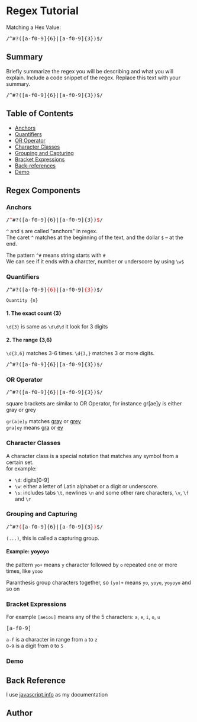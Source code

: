 # Regex Tutorial

Matching a Hex Value: 
<pre>/^#?([a-f0-9]{6}|[a-f0-9]{3})$/</pre>


## Summary

Briefly summarize the regex you will be describing and what you will explain. Include a code snippet of the regex. Replace this text with your summary.
<pre>/^#?([a-f0-9]{6}|[a-f0-9]{3})$/</pre>

## Table of Contents

- [Anchors](#anchors)
- [Quantifiers](#quantifiers)
- [OR Operator](#or-operator)
- [Character Classes](#character-classes)
- [Grouping and Capturing](#grouping-and-capturing)
- [Bracket Expressions](#bracket-expressions)
- [Back-references](#back-references)
- [Demo](#demo)

## Regex Components

### Anchors
<pre>/<span style="color: red">^</span>#?([a-f0-9]{6}|[a-f0-9]{3})<span style="color: red">$</span>/</pre>
`^` and `$` are called "anchors" in regex.<br />
The caret `^` matches at the beginning of the text, and the dollar `$` – at the end.

The pattern `^#` means string starts with `#`<br />
We can see if it ends with a charcter, number or underscore by using `\w$`<br />

<span style="color: red"></span>

### Quantifiers
<pre>/^#?([a-f0-9]<span style="color: red">{6}</span>|[a-f0-9]<span style="color: red">{3}</span>)$/</pre>
`Quantity {n}`

#### 1. The exact count {3}
`\d{3}` is same as `\d\d\d`
it look for 3 digits


#### 2. The range {3,6}
`\d{3,6}` matches 3-6 times.
`\d{3,}` matches 3 or more digits.
<pre>/^#?([a-f0-9]{6}|[a-f0-9]{3})$/</pre>

### OR Operator
<pre>/^#?([a-f0-9]{6}<span style="color: red">|</span>[a-f0-9]{3})$/</pre>
square brackets are similar to OR Operator, for instance gr[ae]y is either gray or grey

`gr(a|e)y` matches <u>gray</u> or <u>grey</u><br />
`gra|ey` means <u>gra</u> or <u>ey</u>

### Character Classes
A character class is a special notation that matches any symbol from a certain set.<br />
for example:<br />
  - `\d`: digits[0-9]<br />
  - `\w`: either a letter of Latin alphabet or a digit or underscore.<br />
  - `\s`: includes tabs `\t`, newlines `\n` and some other rare characters, `\v`, `\f` and `\r`<br />


### Grouping and Capturing
<pre>/^#?<span style="color: red">(</span>[a-f0-9]{6}|</span>[a-f0-9]{3}<span style="color: red">)</span>$/</pre>
`(...)`, this is called a capturing group.

#### Example: yoyoyo
the pattern `yo+` means `y` character followed by `o` repeated one or more times, like `yooo`

Paranthesis group characters together, so `(yo)+` means `yo`, `yoyo`, `yoyoyo` and so on

### Bracket Expressions
For example `[aeiou]` means any of the 5 characters: `a`, `e`, `i`, `o`, `u`

<pre>[a-f0-9]</pre>
`a-f` is a character in range from `a` to `z`<br>
`0-9` is a digit from `0` to `5`

### Demo

## Back Reference
I use [javascript.info](https://javascript.info) as my documentation


## Author

